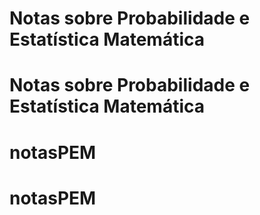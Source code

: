 # Notas sobre Probabilidade e Estatística Matemática
# Notas sobre Probabilidade e Estatística Matemática
# notasPEM
# notasPEM

